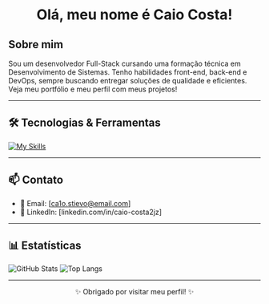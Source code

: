 <h1 align="center">Olá, meu nome é Caio Costa!</h1>

## Sobre mim

Sou um desenvolvedor Full-Stack cursando uma formação técnica em Desenvolvimento de Sistemas. Tenho habilidades front-end, back-end e DevOps, sempre buscando entregar soluções de qualidade e eficientes. Veja meu portfólio e meu perfil com meus projetos!

---

## 🛠️ Tecnologias & Ferramentas

[![My Skills](https://skillicons.dev/icons?i=html,css,js,php,cs,windows,linux,react,python,mysql,photoshop)](https://skillicons.dev)

---

## 📫 Contato

- 📧 Email: [ca1o.stievo@email.com]
- 💼 LinkedIn: [linkedin.com/in/caio-costa2jz]
<!-- / - 🌐 Portfólio: [seusite.com.br](https://seusite.com.br) *(se tiver)* -->

---

## 📊 Estatísticas

![GitHub Stats](https://github-readme-stats.vercel.app/api?username=CaioCosta2JZ&show_icons=true&theme=dracula)
![Top Langs](https://github-readme-stats.vercel.app/api/top-langs/?username=CaioCosta2JZ&layout=compact&theme=dracula)

---

<p align="center">✨ Obrigado por visitar meu perfil! ✨</p>
